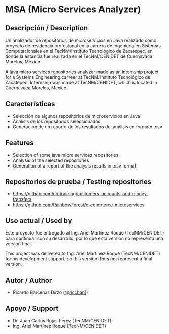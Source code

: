 # MSA (Micro Services Analyzer)

## Descripción / Description

Un analizador de repositorios de microservicios en Java realizado como proyecto de residencia profesional en la carrera de Ingeniería en Sistemas Computacionales en el TecNM/Instituto Tecnológico de Zacatepec, en donde la estancia fue realizada en el TecNM/CENIDET de Cuernavaca Morelos, México.

A java micro services repositories analyzer made as an internship project for a Systems Engineering carreer at TecNM/Instituto Tecnológico de Zacatepec. Internship was made at TecNM/CENIDET, which is located in Cuernavaca Morelos, Mexico.

## Características

- Selección de algunos repositorios de microservicios en Java
- Análisis de los repositorios seleccionados
- Generación de un reporte de los resultados del análisis en formato .csv

## Features

- Selection of some java micro services repositories
- Analysis of the selected repositories
- Generation of a report of the analysis results in .csv format

## Repositorios de prueba / Testing repositories
- https://github.com/crctraining/customers-accounts-and-money-transfers
- https://github.com/RainbowForest/e-commerce-microservices

## Uso actual / Used by
Este proyecto fue entregado al Ing. Ariel Martínez Roque (TecNM/CENIDET) para continuar con su desarrollo, por lo que esta versión no representa una versión final.


This project was delivered to Ing. Ariel Martínez Roque (TecNM/CENIDET) for his development support, so this version does not represent a final version.

## Autor / Author
- Ricardo Bárcenas Dirzo ([@ricchan1](https://github.com/ricchan1))

## Apoyo / Support
- Dr. Juan Carlos Rojas Pérez (TecNM/CENIDET)
- Ing. Ariel Martínez Roque (TecNM/CENIDET)
